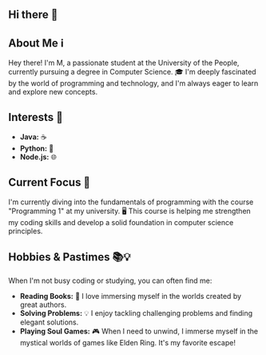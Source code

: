 ## Hi there 👋

## About Me ℹ️
Hey there! I'm M, a passionate student at the University of the People, currently pursuing a degree in Computer Science. 🎓 I'm deeply fascinated by the world of programming and technology, and I'm always eager to learn and explore new concepts.

## Interests 🚀
- **Java:** ☕️
- **Python:** 🐍
- **Node.js:** 🌐

## Current Focus 🎯
I'm currently diving into the fundamentals of programming with the course "Programming 1" at my university. 🖥️ This course is helping me strengthen my coding skills and develop a solid foundation in computer science principles.

## Hobbies & Pastimes 📚💡
When I'm not busy coding or studying, you can often find me:
- **Reading Books:** 📖 I love immersing myself in the worlds created by great authors.
- **Solving Problems:** 💡 I enjoy tackling challenging problems and finding elegant solutions.
- **Playing Soul Games:** 🎮 When I need to unwind, I immerse myself in the mystical worlds of games like Elden Ring. It's my favorite escape!
